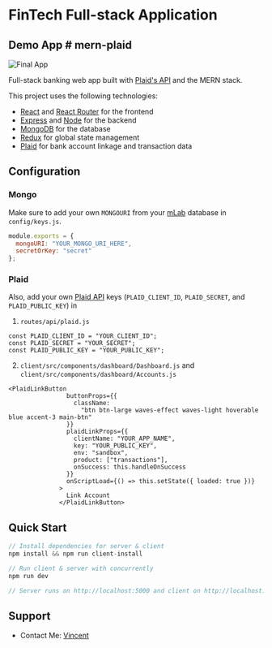 # FinTech Full-stack Application

## Demo App # mern-plaid

![Final App](https://i.postimg.cc/tJYRKQPR/mern-Plaid-Final.gif)

Full-stack banking web app built with [Plaid's API](https://plaid.com) and the MERN stack.

This project uses the following technologies:

- [React](https://reactjs.org) and [React Router](https://reacttraining.com/react-router/) for the frontend
- [Express](http://expressjs.com/) and [Node](https://nodejs.org/en/) for the backend
- [MongoDB](https://www.mongodb.com/) for the database
- [Redux](https://redux.js.org/basics/usagewithreact) for global state management
- [Plaid](https://plaid.com) for bank account linkage and transaction data

## Configuration

### Mongo

Make sure to add your own `MONGOURI` from your [mLab](https://mlab.com) database in `config/keys.js`.

```javascript
module.exports = {
  mongoURI: "YOUR_MONGO_URI_HERE",
  secretOrKey: "secret"
};
```

### Plaid

Also, add your own [Plaid API](https://plaid.com) keys (`PLAID_CLIENT_ID`, `PLAID_SECRET`, and `PLAID_PUBLIC_KEY`) in

1. `routes/api/plaid.js`

```
const PLAID_CLIENT_ID = "YOUR_CLIENT_ID";
const PLAID_SECRET = "YOUR_SECRET";
const PLAID_PUBLIC_KEY = "YOUR_PUBLIC_KEY";
```

2. `client/src/components/dashboard/Dashboard.js` and `client/src/components/dashboard/Accounts.js`

```
<PlaidLinkButton
                buttonProps={{
                  className:
                    "btn btn-large waves-effect waves-light hoverable blue accent-3 main-btn"
                }}
                plaidLinkProps={{
                  clientName: "YOUR_APP_NAME",
                  key: "YOUR_PUBLIC_KEY",
                  env: "sandbox",
                  product: ["transactions"],
                  onSuccess: this.handleOnSuccess
                }}
                onScriptLoad={() => this.setState({ loaded: true })}
              >
                Link Account
              </PlaidLinkButton>
```

## Quick Start

```javascript
// Install dependencies for server & client
npm install && npm run client-install

// Run client & server with concurrently
npm run dev

// Server runs on http://localhost:5000 and client on http://localhost:3000
```

## Support

- Contact Me: [Vincent](mailto:Wencheng.Zhao21@gmail.com)
